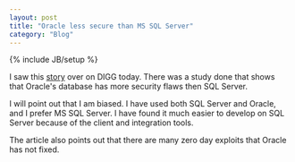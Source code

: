 ```yaml
---
layout: post
title: "Oracle less secure than MS SQL Server"
category: "Blog"
---
```

{% include JB/setup %}

I saw this [story](http://www.computerworld.com/action/article.do?command=viewArticleBasic&articleId=9005383&source=rss_topic17) over on DIGG today. There was a study done that shows that Oracle's database has more security flaws then SQL Server.

I will point out that I am biased. I have used both SQL Server and Oracle, and I prefer MS SQL Server. I have found it much easier to develop on SQL Server because of the client and integration tools. 

The article also points out that there are many zero day exploits that Oracle has not fixed.